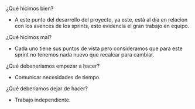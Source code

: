 ¿Qué hicimos bien?
- A este punto del desarrollo del proyecto, ya este, está al día en relacion con los avences de los sprints, esto evidencia el gran trabajo en equipo. 

¿Qué hicimos mal?
- Cada uno tiene sus puntos de vista pero consideramos que para este sprint no tenemos nada nuevo que recalcar para cambiar.

¿Qué debeneriamos empezar a hacer?
- Comunicar necesidades de tiempo.

¿Qué deberiamos dejar de hacer?
- Trabajo independiente.